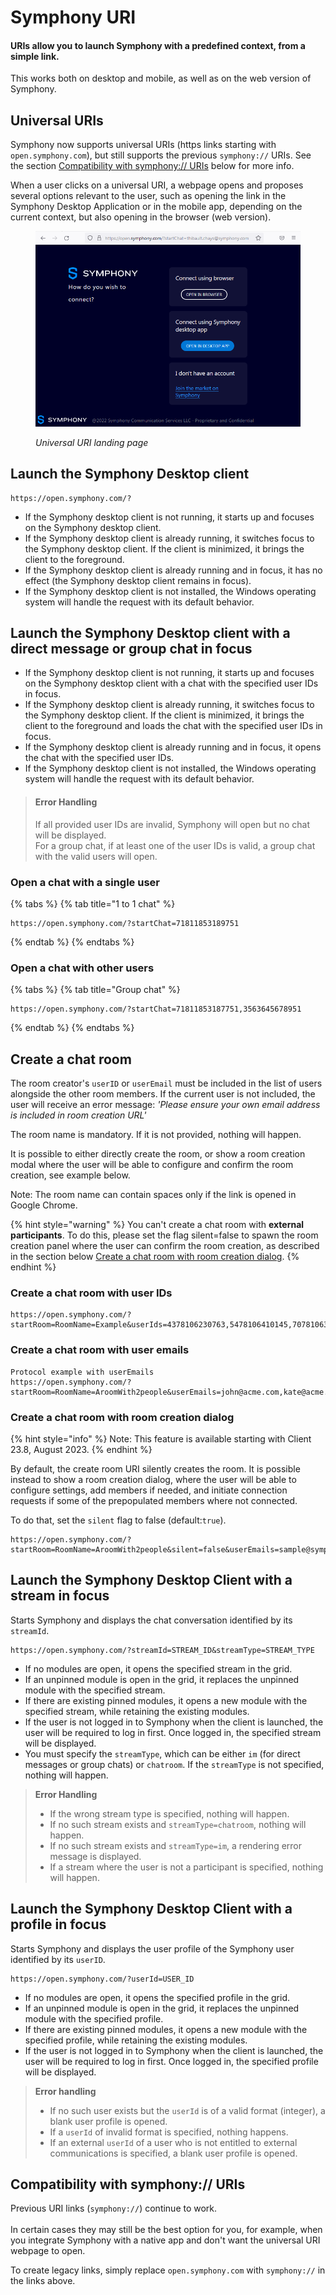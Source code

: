 # Symphony URI

#### URIs allow you to launch Symphony with a predefined context, from a simple link.

This works both on desktop and mobile, as well as on the web version of Symphony.

## Universal URIs

Symphony now supports universal URIs (https links starting with `open.symphony.com`), but still supports the previous `symphony://` URIs. See the section [Compatibility with symphony:// URIs](./#compatibility-with-symphony-uris) below for more info.

When a user clicks on a universal URI, a webpage opens and proposes several options relevant to the user, such as opening the link in the Symphony Desktop Application or in the mobile app, depending on the current context, but also opening in the browser (web version).

<figure><img src="../../.gitbook/assets/image (54).png" alt=""><figcaption><p><em>Universal URI landing page</em></p></figcaption></figure>

## Launch the Symphony Desktop client

```
https://open.symphony.com/?
```

* If the Symphony desktop client is not running, it starts up and focuses on the Symphony desktop client.
* If the Symphony desktop client is already running, it switches focus to the Symphony desktop client. If the client is minimized, it brings the client to the foreground.
* If the Symphony desktop client is already running and in focus, it has no effect (the Symphony desktop client remains in focus).
* If the Symphony desktop client is not installed, the Windows operating system will handle the request with its default behavior.

## Launch the Symphony Desktop client with a direct message or group chat in focus

* If the Symphony desktop client is not running, it starts up and focuses on the Symphony desktop client with a chat with the specified user IDs in focus.
* If the Symphony desktop client is already running, it switches focus to the Symphony desktop client. If the client is minimized, it brings the client to the foreground and loads the chat with the specified user IDs in focus.
* If the Symphony desktop client is already running and in focus, it opens the chat with the specified user IDs.
* If the Symphony desktop client is not installed, the Windows operating system will handle the request with its default behavior.

> #### Error Handling
>
> If all provided user IDs are invalid, Symphony will open but no chat will be displayed.\
> For a group chat, if at least one of the user IDs is valid, a group chat with the valid users will open.

### Open a chat with a single user

{% tabs %}
{% tab title="1 to 1 chat" %}
```
https://open.symphony.com/?startChat=71811853189751
```
{% endtab %}
{% endtabs %}

### Open a chat with other users

{% tabs %}
{% tab title="Group chat" %}
```
https://open.symphony.com/?startChat=71811853187751,3563645678951
```
{% endtab %}
{% endtabs %}

## Create a chat room

The room creator's `userID` or `userEmail` must be included in the list of users alongside the other room members. If the current user is not included, the user will receive an error message: _'Please ensure your own email address is included in room creation URL'_

The room name is mandatory. If it is not provided, nothing will happen.

It is possible to either directly create the room, or show a room creation modal where the user will be able to configure and confirm the room creation, see example below.

Note: The room name can contain spaces only if the link is opened in Google Chrome.

{% hint style="warning" %}
You can't create a chat room with **external participants**. To do this, please set the flag silent=false to spawn the room creation panel where the user can confirm the room creation, as described in the section below [Create a chat room with room creation dialog](./#create-a-chat-room-with-room-creation-dialog).
{% endhint %}

### Create a chat room with user IDs

```
https://open.symphony.com/?startRoom=RoomName=Example&userIds=4378106230763,5478106410145,7078106304564
```

### Create a chat room with user emails

```
Protocol example with userEmails
https://open.symphony.com/?startRoom=RoomName=AroomWith2people&userEmails=john@acme.com,kate@acme.com
```

### Create a chat room with room creation dialog

{% hint style="info" %}
Note: This feature is available starting with Client 23.8, August 2023.
{% endhint %}

By default, the create room URI silently creates the room. It is possible instead to show a room creation dialog, where the user will be able to configure settings, add members if needed, and initiate connection requests if some of the prepopulated members where not connected.

To do that, set the `silent` flag to false (default:`true`).

```
https://open.symphony.com/?startRoom=RoomName=AroomWith2people&silent=false&userEmails=sample@symphony.com,acme@bank.com
```

## Launch the Symphony Desktop Client with a stream in focus

Starts Symphony and displays the chat conversation identified by its `streamId`.

```
https://open.symphony.com/?streamId=STREAM_ID&streamType=STREAM_TYPE
```

* If no modules are open, it opens the specified stream in the grid.
* If an unpinned module is open in the grid, it replaces the unpinned module with the specified stream.
* If there are existing pinned modules, it opens a new module with the specified stream, while retaining the existing modules.
* If the user is not logged in to Symphony when the client is launched, the user will be required to log in first. Once logged in, the specified stream will be displayed.
* You must specify the `streamType`, which can be either `im` (for direct messages or group chats) or `chatroom`. If the `streamType` is not specified, nothing will happen.

> **Error Handling**
>
> * If the wrong stream type is specified, nothing will happen.
> * If no such stream exists and `streamType=chatroom`, nothing will happen.
> * If no such stream exists and `streamType=im`, a rendering error message is displayed.
> * If a stream where the user is not a participant is specified, nothing will happen.

## Launch the Symphony Desktop Client with a profile in focus

Starts Symphony and displays the user profile of the Symphony user identified by its `userID`.

```
https://open.symphony.com/?userId=USER_ID
```

* If no modules are open, it opens the specified profile in the grid.
* If an unpinned module is open in the grid, it replaces the unpinned module with the specified profile.
* If there are existing pinned modules, it opens a new module with the specified profile, while retaining the existing modules.
* If the user is not logged in to Symphony when the client is launched, the user will be required to log in first. Once logged in, the specified profile will be displayed.

> **Error handling**
>
> * If no such user exists but the `userId` is of a valid format (integer), a blank user profile is opened.
> * If a `userId` of invalid format is specified, nothing happens.
> * If an external `userId` of a user who is not entitled to external communications is specified, a blank user profile is opened.

## Compatibility with symphony:// URIs

Previous URI links (`symphony://`) continue to work.\
\
In certain cases they may still be the best option for you, for example, when you integrate Symphony with a native app and don't want the universal URI webpage to open.

To create legacy links, simply replace `open.symphony.com` with `symphony://` in the links above.
